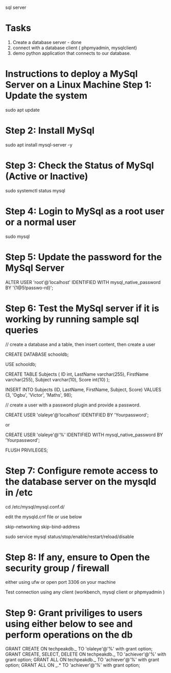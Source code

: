 sql server

# Tasks

1. Create a database server - done
2. connect with a database client ( phpmyadmin, mysqlclient)
3. demo python application that connects to our database.

Instructions to deploy a MySql Server on a Linux Machine
Step 1: Update the system
==============================================================================

sudo apt update

# Step 2: Install MySql

sudo apt install mysql-server -y

# Step 3: Check the Status of MySql (Active or Inactive)

sudo systemctl status mysql

# Step 4: Login to MySql as a root user or a normal user

sudo mysql

# Step 5: Update the password for the MySql Server

ALTER USER 'root'@'localhost' IDENTIFIED WITH mysql_native_password BY '{1@5!passwo-rd}';

# Step 6: Test the MySql server if it is working by running sample sql queries

// create a database and a table, then insert content, then create a user

CREATE DATABASE schooldb;

USE schooldb;

CREATE TABLE Subjects (
ID int,
LastName varchar(255),
FirstName varchar(255),
Subject varchar(10),
Score int(10)
);

INSERT INTO Subjects (ID, LastName, FirstName, Subject, Score)
VALUES (3, 'Ogbu', 'Victor', 'Maths', 98);

// create a user with a password plugin and provide a password.

CREATE USER 'olaleye'@'localhost' IDENTIFIED BY 'Yourpassword';

or

CREATE USER 'olaleye'@'%' IDENTIFIED WITH mysql_native_password BY 'Yourpassword';

FLUSH PRIVILEGES;

# Step 7: Configure remote access to the database server on the mysqld in /etc

cd /etc/mysql/mysql.conf.d/

edit the mysqld.cnf file or use below

skip-networking
skip-bind-address

sudo service mysql status/stop/enable/restart/reload/disable

# Step 8: If any, ensure to Open the security group / firewall

either using ufw or open port 3306 on your machine

Test connection using any client (workbench, mysql client or phpmyadmin )

# Step 9: Grant priviliges to users using either below to see and perform operations on the db

GRANT CREATE ON techpeakdb._ TO 'olaleye'@'%' with grant option;
GRANT CREATE, SELECT, DELETE ON techpeakdb._ TO 'achiever'@'%' with grant option;
GRANT ALL ON techpeakdb._ TO 'achiever'@'%' with grant option;
GRANT ALL ON _.\* TO 'achiever'@'%' with grant option;
